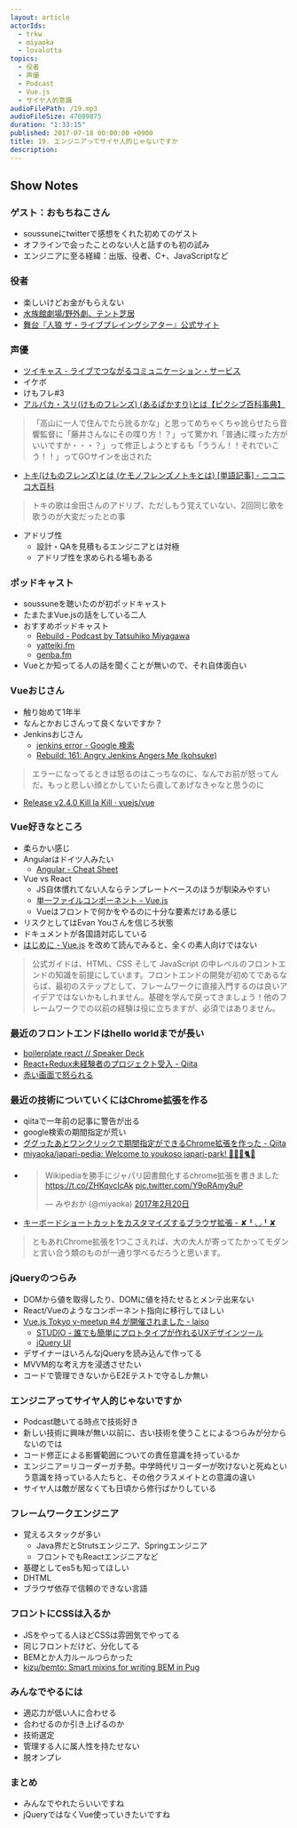 ```yaml
---
layout: article
actorIds:
  - trkw
  - miyaoka
  - lovalotta
topics:
  - 役者
  - 声優
  - Podcast
  - Vue.js
  - サイヤ人的意識
audioFilePath: /19.mp3
audioFileSize: 47089875
duration: "1:33:15"
published: 2017-07-18 00:00:00 +0900
title: 19. エンジニアってサイヤ人的じゃないですか
description:
---
```


## Show Notes

### ゲスト：おもちねこさん
- soussuneにtwitterで感想をくれた初めてのゲスト
- オフラインで会ったことのない人と話すのも初の試み
- エンジニアに至る経緯：出版、役者、C+、JavaScriptなど

### 役者
- 楽しいけどお金がもらえない
- [水族館劇場/野外劇、テント芝居](http://www.suizokukangekijou.com/)
- [舞台『人狼 ザ・ライブプレイングシアター』公式サイト](http://7th-castle.com/jinrou/)

### 声優
- [ツイキャス - ライブでつながるコミュニケーション・サービス](http://twitcasting.tv/)
- イケボ
- けもフレ#3
- [アルパカ・スリ(けものフレンズ) (あるぱかすり)とは【ピクシブ百科事典】](https://dic.pixiv.net/a/%E3%82%A2%E3%83%AB%E3%83%91%E3%82%AB%E3%83%BB%E3%82%B9%E3%83%AA%28%E3%81%91%E3%82%82%E3%81%AE%E3%83%95%E3%83%AC%E3%83%B3%E3%82%BA%29)

> 「高山に一人で住んでたら訛るかな」と思ってめちゃくちゃ訛らせたら音響監督に「藤井さんなにその喋り方！？」って驚かれ「普通に喋った方がいいですか・・・？」って修正しようとするも「ううん！！それでいこう！！」ってGOサインを出された

- [トキ(けものフレンズ)とは (ケモノフレンズノトキとは) [単語記事] - ニコニコ大百科](http://dic.nicovideo.jp/a/%E3%83%88%E3%82%AD%28%E3%81%91%E3%82%82%E3%81%AE%E3%83%95%E3%83%AC%E3%83%B3%E3%82%BA%29)

> トキの歌は金田さんのアドリブ、ただしもう覚えていない、2回同じ歌を歌うのが大変だったとの事

- アドリブ性
  - 設計・QAを見積もるエンジニアとは対極
  - アドリブ性を求められる場もある

### ポッドキャスト
- soussuneを聴いたのが初ポッドキャスト
- たまたまVue.jsの話をしている二人
- おすすめポッドキャスト
  - [Rebuild - Podcast by Tatsuhiko Miyagawa](https://rebuild.fm/)
  - [yatteiki.fm](https://yatteiki.fm/)
  - [genba.fm](https://genba.fm/)
- Vueとか知ってる人の話を聞くことが無いので、それ自体面白い

### Vueおじさん
- 触り始めて1年半
- なんとかおじさんって良くないですか？
- Jenkinsおじさん
  - [jenkins error - Google 検索](https://www.google.co.jp/search?q=jenkins+error&tbm=isch)
  - [Rebuild: 161: Angry Jenkins Angers Me (kohsuke)](https://rebuild.fm/161/)

> エラーになってるときは怒るのはこっちなのに、なんでお前が怒ってんだ。もっと悲しい顔とかしていたら直してあげなきゃなと思うのに

- [Release v2.4.0 Kill la Kill · vuejs/vue](https://github.com/vuejs/vue/releases/tag/v2.4.0)

### Vue好きなところ
- 柔らかい感じ
- Angularはドイツ人みたい
  - [Angular - Cheat Sheet](https://angular.io/guide/cheatsheet)
- Vue vs React
  - JS自体慣れてない人ならテンプレートベースのほうが馴染みやすい
  - [単一ファイルコンポーネント - Vue.js](https://jp.vuejs.org/v2/guide/single-file-components.html)
  - Vueはフロントで何かをやるのに十分な要素だけある感じ
- リスクとしてはEvan Youさんを信じろ状態
- ドキュメントが各国語対応している
- [はじめに - Vue.js](https://jp.vuejs.org/v2/guide/index.html) を改めて読んでみると、全くの素人向けではない

> 公式ガイドは、HTML、CSS そして JavaScript の中レベルのフロントエンドの知識を前提にしています。フロントエンドの開発が初めてであるならば、最初のステップとして、フレームワークに直接入門するのは良いアイデアではないかもしれません。基礎を学んで戻ってきましょう！他のフレームワークでの以前の経験は役に立ちますが、必須ではありません。

### 最近のフロントエンドはhello worldまでが長い
- [boilerplate react // Speaker Deck](https://speakerdeck.com/ne_sachirou/boilerplate-react)
- [React+Redux未経験者のプロジェクト受入 - Qiita](http://qiita.com/nabepon/items/22ec2f486f9543b0dd52)
- [赤い画面で怒られる](https://github.com/commissure/redbox-react/blob/master/README.md)

### 最近の技術についていくにはChrome拡張を作る
- qiitaで一年前の記事に警告が出る
- google検索の期間指定が荒い
- [ググったあとワンクリックで期間指定ができるChrome拡張を作った - Qiita](http://qiita.com/ktrysmt/items/87370a3ef4b5234e6e09)
- [miyaoka/japari-pedia: Welcome to youkoso japari-park! 🌴💥🚕🐈😧](https://github.com/miyaoka/japari-pedia)
- <blockquote class="twitter-tweet" data-lang="ja"><p lang="ja" dir="ltr">Wikipediaを勝手にジャパリ図書館化するchrome拡張を書きました <a href="https://t.co/ZHKqvcIcAk">https://t.co/ZHKqvcIcAk</a> <a href="https://t.co/Y9oRAmy9uP">pic.twitter.com/Y9oRAmy9uP</a></p>&mdash; みやおか (@miyaoka) <a href="https://twitter.com/miyaoka/status/833650455947341824">2017年2月20日</a></blockquote>
- [キーボードショートカットをカスタマイズするブラウザ拡張 - ✘╹◡╹✘](http://r7kamura.hatenablog.com/entry/2016/11/10/090029)

> ともあれChrome拡張を1つこさえれば、大の大人が寄ってたかってモダンと言い合う類のものが一通り学べるだろうと思います。

### jQueryのつらみ
- DOMから値を取得したり、DOMに値を持たせるとメンテ出来ない
- React/Vueのようなコンポーネント指向に移行してほしい
- [Vue.js Tokyo v-meetup #4 が開催されました - laiso](http://blog.lai.so/entry/2017/07/08/Vue_js_Tokyo_v-meetup_%234_%E3%81%8C%E9%96%8B%E5%82%AC%E3%81%95%E3%82%8C%E3%81%BE%E3%81%97%E3%81%9F)
  - [STUDIO - 誰でも簡単にプロトタイプが作れるUXデザインツール](https://ohako.studio/ja)
  - [jQuery UI](https://jqueryui.com/)
- デザイナーはいろんなjQueryを読み込んで作ってる
- MVVM的な考え方を浸透させたい
- コードで管理できないからE2Eテストで守るしか無い

### エンジニアってサイヤ人的じゃないですか
- Podcast聴いてる時点で技術好き
- 新しい技術に興味が無い以前に、古い技術を使うことによるつらみが分からないのでは
- コード修正による影響範囲についての責任意識を持っているか
- エンジニア＝リコーダーガチ勢。中学時代リコーダーが吹けないと死ぬという意識を持っている人たちと、その他クラスメイトとの意識の違い
- サイヤ人は敵が居なくても日頃から修行ばかりしている

### フレームワークエンジニア
- 覚えるスタックが多い
  - Java界だとStrutsエンジニア、Springエンジニア
  - フロントでもReactエンジニアなど
- 基礎としてes5も知ってほしい
- DHTML
- ブラウザ依存で信頼のできない言語

### フロントにCSSは入るか
- JSをやってる人ほどCSSは雰囲気でやってる
- 同じフロントだけど、分化してる
- BEMとか人力ルールつらかった
- [kizu/bemto: Smart mixins for writing BEM in Pug](https://github.com/kizu/bemto)

### みんなでやるには
- 適応力が低い人に合わせる
- 合わせるのか引き上げるのか
- 技術選定
- 管理する人に属人性を持たせない
- 脱オンプレ

### まとめ
- みんなでやれたらいいですね
- jQueryではなくVue使っていきたいですね
